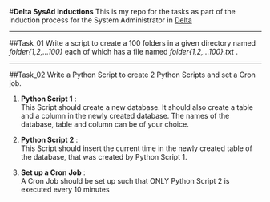 #**Delta SysAd Inductions**
This is my repo for the tasks as part of the induction process for the System Administrator in [Delta](http://delta.nitt.edu/)

---
##Task_01
Write a script to create a 100 folders in a given directory named _folder{1,2,...100}_ each of which has a file named _folder{1,2,...100}.txt_ .

---
##Task_02
Write a Python Script to create 2 Python Scripts and set a Cron job.  
1. **Python Script 1** :  
This Script should create a new database. It should also create a table and a column in the newly created database.
The names of the database, table and column can be of your choice.

2. **Python Script 2** :  
This Script should insert the current time in the newly created table of the database, that was created by Python Script 1.

3. **Set up a Cron Job** :  
A Cron Job should be set up such that ONLY Python Script 2 is executed every 10 minutes
